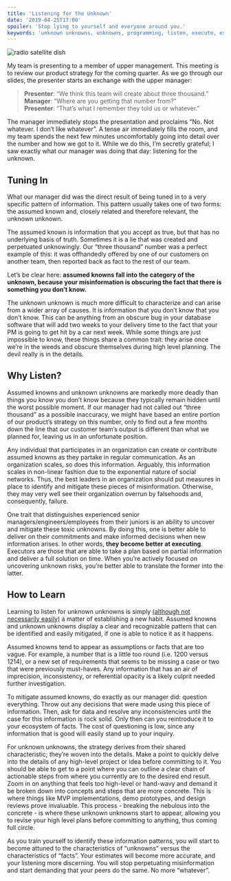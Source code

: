 ```yaml
---
title: 'Listening for the Unknown'
date: '2019-04-25T17:00'
spoiler: 'Stop lying to yourself and everyone around you.'
keywords: 'unknown unknowns, unknowns, programming, listen, execute, executing'
---
```


![radio satellite dish](https://upload.wikimedia.org/wikipedia/commons/thumb/9/98/Radio_telescope_The_Dish.jpg/2560px-Radio_telescope_The_Dish.jpg 'There is something out there')

My team is presenting to a member of upper management. This meeting is to review our product
strategy for the coming quarter. As we go through our slides, the presenter starts an exchange with
the upper manager:

> **Presenter**: “We think this team will create about three thousand.” </br>**Manager**: “Where are
> you getting that number from?” </br>**Presenter**: “That’s what I remember they told us or
> whatever.”

The manager immediately stops the presentation and proclaims “No. Not whatever. I don’t like
whatever”. A tense air immediately fills the room, and my team spends the next few minutes
uncomfortably going into detail over the number and how we got to it. While we do this, I’m secretly
grateful; I saw exactly what our manager was doing that day: listening for the unknown.

## Tuning In

What our manager did was the direct result of being tuned in to a very specific pattern of
information. This pattern usually takes one of two forms: the assumed known and, closely related and
therefore relevant, the unknown unknown.

The assumed known is information that you accept as true, but that has no underlying basis of truth.
Sometimes it is a lie that was created and perpetuated unknowingly. Our “three thousand” number was
a perfect example of this: it was offhandedly offered by one of our customers on another team, then
reported back as fact to the rest of our team.

Let’s be clear here: **assumed knowns fall into the category of the unknown, because your
misinformation is obscuring the fact that there is something you don’t know.**

The unknown unknown is much more difficult to characterize and can arise from a wider array of
causes. It is information that you don’t know that you don’t know. This can be anything from an
obscure bug in your database software that will add two weeks to your delivery time to the fact that
your PM is going to get hit by a car next week. While some things are just impossible to know, these
things share a common trait: they arise once we’re in the weeds and obscure themselves during high
level planning. The devil really is in the details.

## Why Listen?

Assumed knowns and unknown unknowns are markedly more deadly than things you know you don’t know
because they typically remain hidden until the worst possible moment. If our manager had not called
out “three thousand” as a possible inaccuracy, we might have based an entire portion of our
product’s strategy on this number, only to find out a few months down the line that our customer
team’s output is different than what we planned for, leaving us in an unfortunate position.

Any individual that participates in an organization can create or contribute assumed knowns as they
partake in regular communication. As an organization scales, so does this information. Arguably,
this information scales in non-linear fashion due to the exponential nature of social networks.
Thus, the best leaders in an organization should put measures in place to identify and mitigate
these pieces of misinformation. Otherwise, they may very well see their organization overrun by
falsehoods and, consequently, failure.

One trait that distinguishes experienced senior managers/engineers/employees from their juniors is
an ability to uncover and mitigate these toxic unknowns. By doing this, one is better able to
deliver on their commitments and make informed decisions when new information arises. In other
words, **they become better at executing**. Executors are those that are able to take a plan based
on partial information and deliver a full solution on time. When you’re actively focused on
uncovering unknown risks, you’re better able to translate the former into the latter.

## How to Learn

Learning to listen for unknown unknowns is simply
[(although not necessarily easily)](https://www.youtube.com/watch?v=34_L7t7fD_U) a matter of
establishing a new habit. Assumed knowns and unknown unknowns display a clear and recognizable
pattern that can be identified and easily mitigated, if one is able to notice it as it happens.

Assumed knowns tend to appear as assumptions or facts that are too vague. For example, a number that
is a little too round (i.e. 1200 versus 1214), or a new set of requirements that seems to be missing
a case or two that were previously must-haves. Any information that has an air of imprecision,
inconsistency, or referential opacity is a likely culprit needed further investigation.

To mitigate assumed knowns, do exactly as our manager did: question everything. Throw out any
decisions that were made using this piece of information. Then, ask for data and resolve any
inconsistencies until the case for this information is rock solid. Only then can you reintroduce it
to your ecosystem of facts. The cost of questioning is low, since any information that is good will
easily stand up to your inquiry.

For unknown unknowns, the strategy derives from their shared characteristic; they’re woven into the
details. Make a point to quickly delve into the details of any high-level project or idea before
committing to it. You should be able to get to a point where you can outline a clear chain of
actionable steps from where you currently are to the desired end result. Zoom in on anything that
feels too high-level or hand-wavy and demand it be broken down into concepts and steps that are more
concrete. This is where things like MVP implementations, demo prototypes, and design reviews prove
invaluable. This process - breaking the nebulous into the concrete - is where these unknown unknowns
start to appear, allowing you to revise your high level plans before committing to anything, thus
coming full circle.

As you train yourself to identify these information patterns, you will start to become attuned to
the characteristics of “unknowns” versus the characteristics of “facts”. Your estimates will become
more accurate, and your listening more discerning. You will stop perpetuating misinformation and
start demanding that your peers do the same. No more “whatever”.
